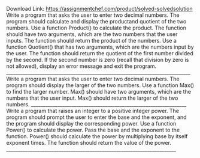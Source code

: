 Download Link: https://assignmentchef.com/product/solved-solvedsolution
<br>
Write a program that asks the user to enter two decimal numbers. The program should calculate and display the productand quotient of the two numbers. Use a function Product() to calculate the product. The function should have two arguments, which are the two numbers that the user inputs. The function should return the product of the numbers. Use a function Quotient() that has two arguments, which are the numbers input by the user. The function should return the quotient of the first number divided by the second. If the second number is zero (recall that division by zero is not allowed), display an error message and exit the program. _____________________________________________________________________________ Write a program that asks the user to enter two decimal numbers. The program should display the larger of the two numbers. Use a function Max() to find the larger number. Max() should have two arguments, which are the numbers that the user input. Max() should return the larger of the two numbers. _________________________________________________________________ Write a program that raises an integer to a positive integer power. The program should prompt the user to enter the base and the exponent, and the program should display the corresponding power. Use a function Power() to calculate the power. Pass the base and the exponent to the function. Power() should calculate the power by multiplying base by itself exponent times. The function should return the value of the power. _______________________________________________________________________